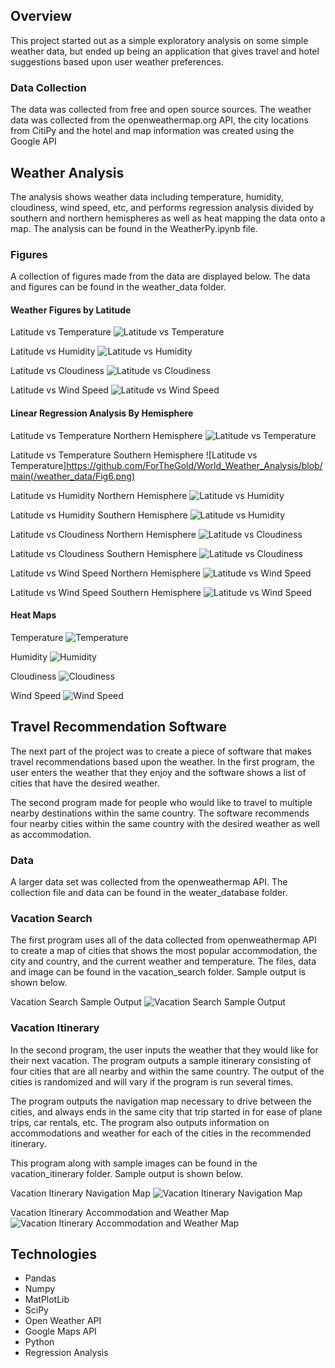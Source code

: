 ## Overview

This project started out as a simple exploratory analysis on some simple weather data, but ended up being an application that gives travel and hotel suggestions based upon user weather preferences.

### Data Collection

The data was collected from free and open source sources.  The weather data was collected from the openweathermap.org API, the city locations from CitiPy and the hotel and map information was created using the Google API

## Weather Analysis

The analysis shows weather data including temperature, humidity, cloudiness, wind speed, etc, and performs regression analysis divided by southern and northern hemispheres as well as heat mapping the data onto a map.  The analysis can be found in the WeatherPy.ipynb file.

### Figures

A collection of figures made from the data are displayed below.  The data and figures can be found in the weather_data folder.

#### Weather Figures by Latitude

Latitude vs Temperature
![Latitude vs Temperature](https://github.com/ForTheGold/World_Weather_Analysis/blob/main/weather_data/Fig1.png)

Latitude vs Humidity
![Latitude vs Humidity](https://github.com/ForTheGold/World_Weather_Analysis/blob/main/weather_data/Fig2.png)

Latitude vs Cloudiness
![Latitude vs Cloudiness](https://github.com/ForTheGold/World_Weather_Analysis/blob/main/weather_data/Fig3.png)

Latitude vs Wind Speed
![Latitude vs Wind Speed](https://github.com/ForTheGold/World_Weather_Analysis/blob/main/weather_data/Fig4.png)

#### Linear Regression Analysis By Hemisphere

Latitude vs Temperature Northern Hemisphere
![Latitude vs Temperature](https://github.com/ForTheGold/World_Weather_Analysis/blob/main/weather_data/Fig5.png)

Latitude vs Temperature Southern Hemisphere
![Latitude vs Temperature]https://github.com/ForTheGold/World_Weather_Analysis/blob/main(/weather_data/Fig6.png)

Latitude vs Humidity Northern Hemisphere
![Latitude vs Humidity](https://github.com/ForTheGold/World_Weather_Analysis/blob/main/weather_data/Fig7.png)

Latitude vs Humidity Southern Hemisphere
![Latitude vs Humidity](https://github.com/ForTheGold/World_Weather_Analysis/blob/main/weather_data/Fig8.png)

Latitude vs Cloudiness Northern Hemisphere
![Latitude vs Cloudiness](https://github.com/ForTheGold/World_Weather_Analysis/blob/main/weather_data/fig9.png)

Latitude vs Cloudiness Southern Hemisphere
![Latitude vs Cloudiness](https://github.com/ForTheGold/World_Weather_Analysis/blob/main/weather_data/Fig10.png)

Latitude vs Wind Speed Northern Hemisphere
![Latitude vs Wind Speed](https://github.com/ForTheGold/World_Weather_Analysis/blob/main/weather_data/Fig11.png)

Latitude vs Wind Speed Southern Hemisphere
![Latitude vs Wind Speed](https://github.com/ForTheGold/World_Weather_Analysis/blob/main/weather_data/Fig12.png)

#### Heat Maps

Temperature
![Temperature](https://github.com/ForTheGold/World_Weather_Analysis/blob/main/weather_data/Fig13.png)

Humidity
![Humidity](https://github.com/ForTheGold/World_Weather_Analysis/blob/main/weather_data/Fig14.png)

Cloudiness
![Cloudiness](https://github.com/ForTheGold/World_Weather_Analysis/blob/main/weather_data/Fig15.png)

Wind Speed
![Wind Speed](https://github.com/ForTheGold/World_Weather_Analysis/blob/main/weather_data/Fig16.png)

## Travel Recommendation Software

The next part of the project was to create a piece of software that makes travel recommendations based upon the weather.  In the first program, the user enters the weather that they enjoy and the software shows a list of cities that have the desired weather.

The second program made for people who would like to travel to multiple nearby destinations within the same country.  The software recommends four nearby cities within the same country with the desired weather as well as accommodation.

### Data

A larger data set was collected from the openweathermap API.  The collection file and data can be found in the weater_database folder.

### Vacation Search

The first program uses all of the data collected from openweathermap API to create a map of cities that shows the most popular accommodation, the city and country, and the current weather and temperature. The files, data and image can be found in the vacation_search folder.  Sample output is shown below. 

Vacation Search Sample Output
![Vacation Search Sample Output](https://github.com/ForTheGold/World_Weather_Analysis/blob/main/vacation_search/WeatherPy_vacation_map.png)

### Vacation Itinerary

In the second program, the user inputs the weather that they would like for their next vacation.  The program outputs a sample itinerary consisting of four cities that are all nearby and within the same country.  The output of the cities is randomized and will vary if the program is run several times.

The program outputs the navigation map necessary to drive between the cities, and always ends in the same city that trip started in for ease of plane trips, car rentals, etc.  The program also outputs information on accommodations and weather for each of the cities in the recommended itinerary.

This program along with sample images can be found in the vacation_itinerary folder.  Sample output is shown below.

Vacation Itinerary Navigation Map
![Vacation Itinerary Navigation Map](https://github.com/ForTheGold/World_Weather_Analysis/blob/main/vacation_itinerary/WeatherPy_travel_map.png)

Vacation Itinerary Accommodation and Weather Map
![Vacation Itinerary Accommodation and Weather Map](https://github.com/ForTheGold/World_Weather_Analysis/blob/main/vacation_itinerary/WeatherPy_travel_map_markers.png)

## Technologies

* Pandas
* Numpy
* MatPlotLib
* SciPy
* Open Weather API
* Google Maps API
* Python
* Regression Analysis
